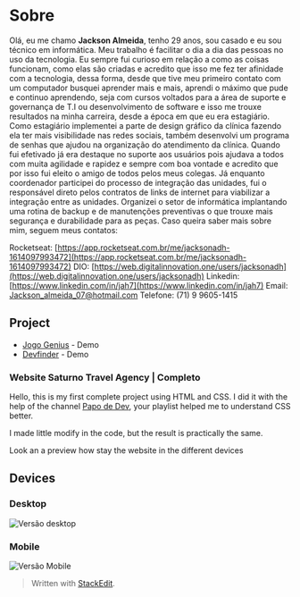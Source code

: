 
# Sobre

Olá, eu me chamo **Jackson Almeida**, tenho 29 anos, sou casado e eu sou técnico em informática.
Meu trabalho é facilitar o dia a dia das pessoas no uso da tecnologia.
Eu sempre fui curioso em relação a como as coisas funcionam, como elas são criadas e acredito que isso me fez ter afinidade com a tecnologia, dessa forma, desde que tive meu primeiro contato com um computador busquei aprender mais e mais, aprendi o máximo que pude e continuo aprendendo, seja com cursos voltados para a área de suporte e governança de T.I ou desenvolvimento de software e isso me trouxe resultados na minha carreira, desde a época em que eu era estagiário.
Como estagiário implementei a parte de design gráfico da clínica fazendo ela ter mais visibilidade nas redes sociais, também desenvolvi um programa de senhas que ajudou na organização do atendimento da clínica.
Quando fui efetivado já era destaque no suporte aos usuários pois ajudava a todos com muita agilidade e rapidez e sempre com boa vontade e acredito que por isso fui eleito o amigo de todos pelos meus colegas.
Já enquanto coordenador participei do processo de integração das unidades, fui o responsável direto pelos contratos de links de internet para viabilizar a integração entre as unidades. Organizei o setor de informática implantando uma rotina de backup e de manutenções preventivas o que trouxe mais segurança e durabilidade para as peças.
Caso queira saber mais sobre mim, seguem meus contatos:


Rocketseat: [https://app.rocketseat.com.br/me/jacksonadh-1614097993472](https://app.rocketseat.com.br/me/jacksonadh-1614097993472)
DIO: [https://web.digitalinnovation.one/users/jacksonadh](https://web.digitalinnovation.one/users/jacksonadh)
Linkedin: [https://www.linkedin.com/in/jah7](https://www.linkedin.com/in/jah7)
Email: Jackson_almeida_07@hotmail.com
Telefone: (71) 9 9605-1415

## Project

- [Jogo Genius](https://jacksonadh.github.io/jogoGenius/) - Demo
- [Devfinder](https://jacksonadh-devfinder.netlify.app/) - Demo

### Website Saturno Travel Agency | Completo

Hello, this is my first complete project using HTML and CSS. I did it with the help of the channel [Papo de Dev](https://www.youtube.com/channel/UCRhKK6VrISnIWPJjYxBPKnA), your playlist helped me to understand CSS better.

I made little modify in the code, but the result is practically the same.

Look an a preview how stay the website in the different devices

## Devices

### Desktop
![Versão desktop](https://github.com/jacksonadh/Estudos/blob/main/SiteDeViagenspapodev/img/Desktop.gif?raw=true)
### Mobile
![Versão Mobile](https://github.com/jacksonadh/Estudos/blob/main/SiteDeViagenspapodev/img/Mobile.gif?raw=true)


> Written with [StackEdit](https://stackedit.io/).
